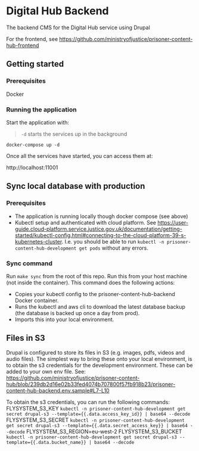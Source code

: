 # Digital Hub Backend

The backend CMS for the Digital Hub service using Drupal

For the frontend, see https://github.com/ministryofjustice/prisoner-content-hub-frontend

## Getting started

### Prerequisites
Docker

### Running the application
Start the application with:

>`-d` starts the services up in the background

```
docker-compose up -d
```

Once all the services have started, you can access them at:

http://localhost:11001

## Sync local database with production

### Prerequisites
- The application is running locally though docker compose (see above)
- Kubectl setup and authenticated with cloud platform.
  See https://user-guide.cloud-platform.service.justice.gov.uk/documentation/getting-started/kubectl-config.html#connecting-to-the-cloud-platform-39-s-kubernetes-cluster.
  I.e. you should be able to run `kubectl -n prisoner-content-hub-development get pods` without any errors.

### Sync command
Run `make sync` from the root of this repo.  Run this from your host machine (not inside the container).
This command does the following actions:
- Copies your kubectl config to the prisoner-content-hub-backend Docker container.
- Runs the kubectl and aws cli to download the latest database backup (the database is backed up once a day from prod).
- Imports this into your local environment.

## Files in S3
Drupal is configured to store its files in S3 (e.g. images, pdfs, videos and audio files).
The simplest way to bring these onto your local environment, is to obtain the s3 credentials for the development
environment.  These can be added to your own env file.
See: https://github.com/ministryofjustice/prisoner-content-hub/blob/239db2d16e02b33fed4074b707800f57fb918b23/prisoner-content-hub-backend.env.sample#L7-L10

To obtain the s3 credentials, you can run the following commands:
FLYSYSTEM_S3_KEY
`kubectl -n prisoner-content-hub-development get secret drupal-s3 --template={{.data.access_key_id}} | base64 --decode`
FLYSYSTEM_S3_SECRET
`kubectl -n prisoner-content-hub-development get secret drupal-s3 --template={{.data.secret_access_key}} | base64 --decode`
FLYSYSTEM_S3_REGION=eu-west-2
FLYSYSTEM_S3_BUCKET
`kubectl -n prisoner-content-hub-development get secret drupal-s3 --template={{.data.bucket_name}} | base64 --decode`
